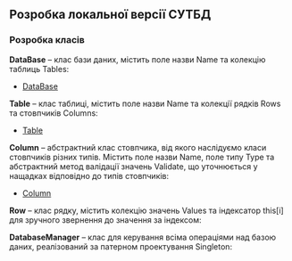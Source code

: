 ## Розробка локальної версії СУТБД
### Розробка класів

**DataBase** – клас бази даних, містить поле назви Name та колекцію таблиць Tables:

- [DataBase](https://github.com/zavtor/IT-lab/blob/main/DB/Entities/DataBase.cs)

**Table** – клас таблиці, містить поле назви Name та колекції рядків Rows та стовпчиків Columns:

- [Table](https://github.com/zavtor/IT-lab/blob/main/DB/Entities/Table.cs)

**Column** – абстрактний клас стовпчика, від якого наслідуємо класи стовпчиків різних типів. Містить поле назви Name, поле типу Type та абстрактний метод валідації значень Validate, що уточнюється у нащадках відповідно до типів стовпчиків:

- [Column](https://github.com/zavtor/IT-lab/blob/main/DB/Entities/Column.cs)

**Row** – клас рядку, містить колекцію значень Values та індексатор this[i] для зручного звернення до значення за індексом:


**DatabaseManager** – клас для керування всіма операціями над базою даних, реалізований за патерном проектування Singleton:
